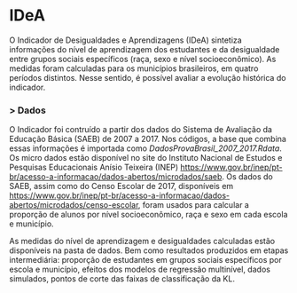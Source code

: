 # IDeA
O Indicador de Desigualdades e Aprendizagens (IDeA) sintetiza informações do nível de aprendizagem dos estudantes e da desigualdade entre grupos sociais específicos (raça, sexo e nível socioeconômico). As medidas foram calculadas para os municípios brasileiros, em quatro períodos distintos. Nesse sentido, é possível avaliar a evolução histórica do indicador.

### > Dados
O Indicador foi contruído a partir dos dados do Sistema de Avaliação da Educação Básica (SAEB) de 2007 a 2017. Nos códigos, a base que combina essas informações é importada como *DadosProvaBrasil_2007_2017.Rdata*. Os micro dados estão disponível no site do Instituto Nacional de Estudos e Pesquisas Educacionais Anísio Teixeira (INEP) https://www.gov.br/inep/pt-br/acesso-a-informacao/dados-abertos/microdados/saeb.
Os dados do SAEB, assim como do Censo Escolar de 2017, disponíveis em https://www.gov.br/inep/pt-br/acesso-a-informacao/dados-abertos/microdados/censo-escolar, foram usados para calcular a proporção de alunos por nível socioeconômico, raça e sexo em cada escola e município.

As medidas do nível de aprendizagem e desigualdades calculadas estão disponíveis na pasta de dados. Bem como resultados produzidos em etapas intermediária: proporção de estudantes em grupos sociais específicos por escola e município, efeitos dos modelos de regressão multinível, dados simulados, pontos de corte das faixas de classificação da KL.
